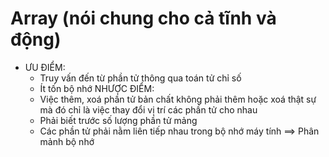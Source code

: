 # Array (nói chung cho cả tĩnh và động)
- ƯU ĐIỂM: 
    + Truy vấn đến từ phần tử thông qua toán tử chỉ số
    + Ít tốn bộ nhớ
NHƯỢC ĐIỂM:
    + Việc thêm, xoá phần tử bản chất không phải thêm hoặc xoá thật sự mà đó chỉ là việc thay đổi vị trí các phần
tử cho nhau
    + Phải biết trước số lượng phần tử mảng 
    + Các phần tử phải nằm liên tiếp nhau trong bộ nhớ máy tính ==> Phân mảnh bộ nhớ